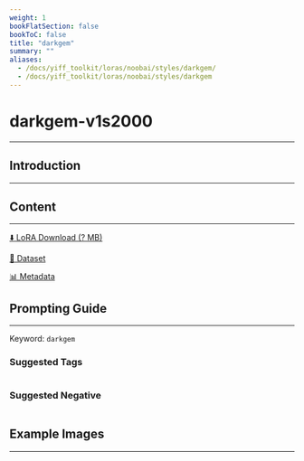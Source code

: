 ```yaml
---
weight: 1
bookFlatSection: false
bookToC: false
title: "darkgem"
summary: ""
aliases:
  - /docs/yiff_toolkit/loras/noobai/styles/darkgem/
  - /docs/yiff_toolkit/loras/noobai/styles/darkgem
---
```


<!--markdownlint-disable MD025 MD033 -->

# darkgem-v1s2000

---

## Introduction

---

## Content

---

[⬇️ LoRA Download (? MB)]()

[📐 Dataset]()

[📊 Metadata]()

## Prompting Guide

---

Keyword: `darkgem`

### Suggested Tags

```md
```

### Suggested Negative

```md
```

## Example Images

---

<div class="image-grid">
  <div class="image-grid-container">
    <a href="">
    </a>
    <a href="">
    </a>
  </div>
</div>
